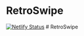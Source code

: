 # RetroSwipe

[![Netlify Status](https://api.netlify.com/api/v1/badges/9040624c-7b49-473d-b8f8-1942730e9b31/deploy-status?branch=master)](https://app.netlify.com/sites/retroswipe/deploys)
#   R e t r o S w i p e  
 